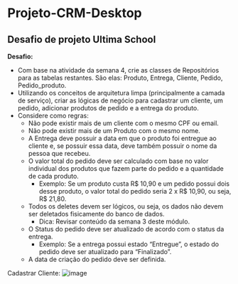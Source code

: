 # Projeto-CRM-Desktop

## Desafio de projeto Ultima School

**Desafio:**
- Com base na atividade da semana 4, crie as classes de Repositórios para as tabelas restantes. São elas: Produto, Entrega, Cliente, Pedido, Pedido_produto.
- Utilizando os conceitos de arquitetura limpa (principalmente a camada de serviço), criar as lógicas de negócio para cadastrar um cliente, um pedido, adicionar produtos de pedido e a entrega do produto.
- Considere como regras:
  - Não pode existir mais de um cliente com o mesmo CPF ou email.
  - Não pode existir mais de um Produto com o mesmo nome.
  - A Entrega deve possuir a data em que o produto foi entregue ao cliente e, se possuir essa data, deve também possuir o nome da pessoa que recebeu.
  - O valor total do pedido deve ser calculado com base no valor individual dos produtos que fazem parte do pedido e a quantidade de cada produto.
    - Exemplo: Se um produto custa R$ 10,90 e um pedido possui dois desse produto, o valor total do pedido seria 2 x R$ 10,90, ou seja, R$ 21,80.
  - Todos os deletes devem ser lógicos, ou seja, os dados não devem ser deletados fisicamente do banco de dados.
    - Dica: Revisar conteúdo da semana 3 deste módulo.
  - O Status do pedido deve ser atualizado de acordo com o status da entrega.
    - Exemplo: Se a entrega possui estado “Entregue”, o estado do pedido deve ser atualizado para “Finalizado”.
  - A data de criação do pedido deve ser definida.

Cadastrar Cliente:
![image](https://ibb.co/bR8p7Zz)
